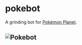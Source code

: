# pokebot
A grinding bot for [Pokémon Planet](https://pokemon-planet.com/).

![Pokebot](https://i.ibb.co/VNYHQwf/image-2022-08-25-094202679.png)
--------
